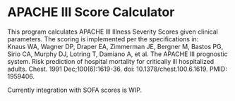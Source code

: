 # APACHE III Score Calculator
This program calculates APACHE III Illness Severity Scores given clinical parameters.
The scoring is implemented per the specifications in:  
Knaus WA, Wagner DP, Draper EA, Zimmerman JE, Bergner M, Bastos PG, Sirio CA, Murphy DJ, Lotring T, Damiano A, et al. The APACHE III prognostic system. Risk prediction of hospital mortality for critically ill hospitalized adults. Chest. 1991 Dec;100(6):1619-36. doi: 10.1378/chest.100.6.1619. PMID: 1959406.


Currently integration with SOFA scores is WIP.